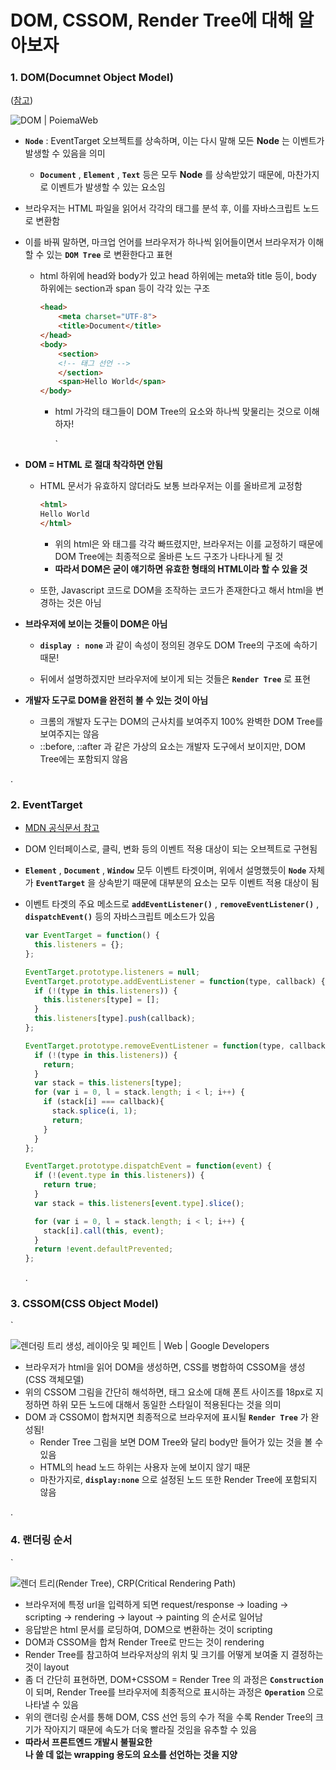 # DOM, CSSOM, Render Tree에 대해 알아보자

### 1. DOM(Documnet Object Model)

([참고](https://wit.nts-corp.com/2019/02/14/5522))

![DOM | PoiemaWeb](https://poiemaweb.com/img/HTMLElement.png)

- __`Node`__ : EventTarget 오브젝트를 상속하며, 이는 다시 말해 모든 __Node__ 는 이벤트가 발생할 수 있음을 의미

  - __`Document`__ , __`Element`__ , __`Text`__ 등은 모두 __Node__ 를 상속받았기 때문에, 마찬가지로 이벤트가 발생할 수 있는 요소임

- 브라우저는 HTML 파일을 읽어서 각각의 태그를 분석 후, 이를 자바스크립트 노드로 변환함

- 이를 바꿔 말하면, 마크업 언어를 브라우저가 하나씩 읽어들이면서 브라우저가 이해할 수 있는 __`DOM Tree`__ 로 변환한다고 표현

  - html 하위에 head와 body가 있고 head 하위에는 meta와 title 등이, body 하위에는 section과 span 등이 각각 있는 구조

    ```html
    <head>
        <meta charset="UTF-8">
        <title>Document</title>
    </head>
    <body>
        <section>
        <!-- 태그 선언 -->
        </section>
        <span>Hello World</span>
    </body>
    ```

    - html 가각의 태그들이 DOM Tree의 요소와 하나씩 맞물리는 것으로 이해하자!

      `

- __DOM = HTML 로 절대 착각하면 안됨__

  - HTML 문서가 유효하지 않더라도 보통 브라우저는 이를 올바르게 교정함

    ```html
    <html>
    Hello World
    </html>
    ```

    - 위의 html은 <head> 와 <body> 태그를 각각 빠뜨렸지만, 브라우저는 이를 교정하기 때문에 DOM Tree에는 최종적으로 올바른 노드 구조가 나타나게 될 것
    - __따라서 DOM은 굳이 얘기하면 유효한 형태의 HTML이라 할 수 있을 것__

  - 또한, Javascript 코드로 DOM을 조작하는 코드가 존재한다고 해서 html을 변경하는 것은 아님

    

- __브라우저에 보이는 것들이 DOM은 아님__

  - __`display : none`__ 과 같이 속성이 정의된 경우도 DOM Tree의 구조에 속하기 때문!

  - 뒤에서 설명하겠지만 브라우저에 보이게 되는 것들은 __`Render Tree`__ 로 표현

    

- __개발자 도구로 DOM을 완전히 볼 수 있는 것이 아님__
  - 크롬의 개발자 도구는 DOM의 근사치를 보여주지 100% 완벽한 DOM Tree를 보여주지는 않음
  - ::before, ::after 과 같은 가상의 요소는 개발자 도구에서 보이지만, DOM Tree에는 포함되지 않음

.

### 2. EventTarget

- [MDN 공식문서 참고](https://developer.mozilla.org/en-US/docs/Web/API/EventTarget)

- DOM 인터페이스로, 클릭, 변화 등의 이벤트 적용 대상이 되는 오브젝트로 구현됨
- __`Element`__ , __`Document`__ , __`Window`__ 모두 이벤트 타겟이며, 위에서 설명했듯이 __`Node`__ 자체가 __`EventTarget`__ 을 상속받기 때문에 대부분의 요소는 모두 이벤트 적용 대상이 됨 

- 이벤트 타겟의 주요 메소드로 __`addEventListener()`__ , __`removeEventListener()`__ , __`dispatchEvent()`__ 등의 자바스크립트 메소드가 있음

  ```javascript
  var EventTarget = function() {
    this.listeners = {};
  };
  
  EventTarget.prototype.listeners = null;
  EventTarget.prototype.addEventListener = function(type, callback) {
    if (!(type in this.listeners)) {
      this.listeners[type] = [];
    }
    this.listeners[type].push(callback);
  };
  
  EventTarget.prototype.removeEventListener = function(type, callback) {
    if (!(type in this.listeners)) {
      return;
    }
    var stack = this.listeners[type];
    for (var i = 0, l = stack.length; i < l; i++) {
      if (stack[i] === callback){
        stack.splice(i, 1);
        return;
      }
    }
  };
  
  EventTarget.prototype.dispatchEvent = function(event) {
    if (!(event.type in this.listeners)) {
      return true;
    }
    var stack = this.listeners[event.type].slice();
  
    for (var i = 0, l = stack.length; i < l; i++) {
      stack[i].call(this, event);
    }
    return !event.defaultPrevented;
  };
  
  ```

  .

### 3. CSSOM(CSS Object Model)

`

![렌더링 트리 생성, 레이아웃 및 페인트 | Web | Google Developers](https://developers.google.com/web/fundamentals/performance/critical-rendering-path/images/render-tree-construction.png?hl=ko)

- 브라우저가 html을 읽어 DOM을 생성하면, CSS를 병합하여 CSSOM을 생성(CSS 객체모델)
- 위의 CSSOM 그림을 간단히 해석하면, <body> 태그 요소에 대해 폰트 사이즈를 18px로 지정하면 하위 모든 노드에 대해서 동일한 스타일이 적용된다는 것을 의미
- DOM 과 CSSOM이 합쳐지면 최종적으로 브라우저에 표시될 __`Render Tree`__ 가 완성됨!
  - Render Tree 그림을 보면 DOM Tree와 달리 body만 들어가 있는 것을 볼 수 있음
  - HTML의 head 노드 하위는 사용자 눈에 보이지 않기 때문
  - 마찬가지로, __`display:none`__ 으로 설정된 노드 또한 Render Tree에 포함되지 않음

.

### 4. 랜더링 순서

`

![렌더 트리(Render Tree), CRP(Critical Rendering Path)](https://blog.kakaocdn.net/dn/TdeBl/btqMgsbm8Mb/8m46abGUg4K9cXMw1zi68K/img.png)

- 브라우저에 특정 url을 입력하게 되면 request/response -> loading -> scripting -> rendering -> layout -> painting 의 순서로 일어남
- 응답받은 html 문서를 로딩하여, DOM으로 변환하는 것이 scripting
- DOM과 CSSOM을 합쳐 Render Tree로 만드는 것이 rendering
- Render Tree를 참고하여 브라우저상의 위치 및 크기를 어떻게 보여줄 지 결정하는 것이 layout
-  좀 더 간단히 표현하면, DOM+CSSOM = Render Tree 의 과정은 __`Construction`__ 이 되며, Render Tree를 브라우저에 최종적으로 표시하는 과정은 __`Operation`__ 으로 나타낼 수 있음
- 위의 랜더링 순서를 통해 DOM, CSS 선언 등의 수가 적을 수록 Render Tree의 크기가 작아지기 때문에 속도가 더욱 빨라질 것임을 유추할 수 있음
- __따라서 프론트엔드 개발시 불필요한 <div> 나 쓸 데 없는 wrapping 용도의 요소를 선언하는 것을 지양__

